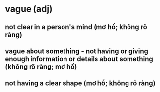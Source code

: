 # vague (adj)

## not clear in a person's mind (mơ hồ; không rõ ràng)

## vague about something - not having or giving enough information or details about something (không rõ ràng; mơ hồ)

## not having a clear shape (mơ hồ; không rõ ràng)